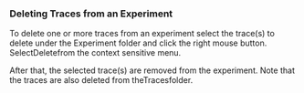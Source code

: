 ### Deleting Traces from an Experiment

To delete one or more traces from an experiment select the trace(s) to delete under the Experiment folder and click the right mouse button. SelectDeletefrom the context sensitive menu.



After that, the selected trace(s) are removed from the experiment. Note that the traces are also deleted from theTracesfolder.